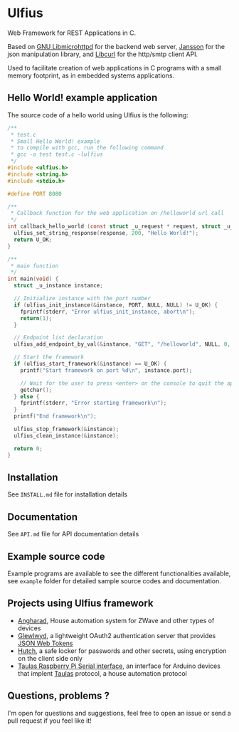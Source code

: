 # Ulfius

Web Framework for REST Applications in C.

Based on [GNU Libmicrohttpd](https://www.gnu.org/software/libmicrohttpd/) for the backend web server, [Jansson](http://www.digip.org/jansson/) for the json manipulation library, and [Libcurl](http://curl.haxx.se/libcurl/) for the http/smtp client API.

Used to facilitate creation of web applications in C programs with a small memory footprint, as in embedded systems applications.

## Hello World! example application

The source code of a hello world using Ulfius is the following:

```c
/**
 * test.c
 * Small Hello World! example
 * to compile with gcc, run the following command
 * gcc -o test test.c -lulfius
 */
#include <ulfius.h>
#include <string.h>
#include <stdio.h>

#define PORT 8080

/**
 * Callback function for the web application on /helloworld url call
 */
int callback_hello_world (const struct _u_request * request, struct _u_response * response, void * user_data) {
  ulfius_set_string_response(response, 200, "Hello World!");
  return U_OK;
}

/**
 * main function
 */
int main(void) {
  struct _u_instance instance;

  // Initialize instance with the port number
  if (ulfius_init_instance(&instance, PORT, NULL, NULL) != U_OK) {
    fprintf(stderr, "Error ulfius_init_instance, abort\n");
    return(1);
  }

  // Endpoint list declaration
  ulfius_add_endpoint_by_val(&instance, "GET", "/helloworld", NULL, 0, &callback_hello_world, NULL);

  // Start the framework
  if (ulfius_start_framework(&instance) == U_OK) {
    printf("Start framework on port %d\n", instance.port);

    // Wait for the user to press <enter> on the console to quit the application
    getchar();
  } else {
    fprintf(stderr, "Error starting framework\n");
  }
  printf("End framework\n");

  ulfius_stop_framework(&instance);
  ulfius_clean_instance(&instance);

  return 0;
}
```

## Installation

See `INSTALL.md` file for installation details

## Documentation

See `API.md` file for API documentation details

## Example source code

Example programs are available to see the different functionalities available, see `example` folder for detailed sample source codes and documentation.

## Projects using Ulfius framework

- [Angharad](https://github.com/babelouest/angharad), House automation system for ZWave and other types of devices
- [Glewlwyd](https://github.com/babelouest/glewlwyd), a lightweight OAuth2 authentication server that provides [JSON Web Tokens](https://jwt.io/)
- [Hutch](https://github.com/babelouest/hutch), a safe locker for passwords and other secrets, using encryption on the client side only
- [Taulas Raspberry Pi Serial interface](https://github.com/babelouest/taulas/tree/master/taulas_raspberrypi_serial), an interface for Arduino devices that implent [Taulas](https://github.com/babelouest/taulas/) protocol, a house automation protocol

## Questions, problems ?

I'm open for questions and suggestions, feel free to open an issue or send a pull request if you feel like it!
